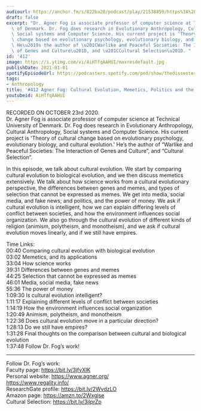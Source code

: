 ```yaml
---
audiourl: https://anchor.fm/s/822ba20/podcast/play/21538859/https%3A%2F%2Fd3ctxlq1ktw2nl.cloudfront.net%2Fstaging%2F2020-9-23%2Fd05960a2-1086-d332-7285-30e85f8ddbda.m4a
draft: false
excerpt: "Dr. Agner Fog is associate professor of computer science at Technical University\
  \ of Denmark. Dr. Fog does research in Evolutionary Anthropology, Cultural Anthropology,\
  \ Social systems and Computer Science. His current project is 'Theory of cultural\
  \ change based on evolutionary psychology, evolutionary biology, and cultural evolution.'\
  \ He\u2019s the author of \u201CWarlike and Peaceful Societies: The Interaction\
  \ of Genes and Culture\u201D, and \u201CCultural Selection\u201D. "
id: '412'
image: https://i.ytimg.com/vi/AiHTfqAAHUI/maxresdefault.jpg
publishDate: 2021-01-01
spotifyEpisodeUrl: https://podcasters.spotify.com/pod/show/thedissenter/episodes/412-Agner-Fog-Cultural-Evolution--Memetics--Politics-and-the-Media-elfqjb
tags:
- Anthropology
title: '#412 Agner Fog: Cultural Evolution, Memetics, Politics and the Media'
youtubeid: AiHTfqAAHUI
---
```

<div class="timelinks">

RECORDED ON OCTOBER 23rd 2020.  
Dr. Agner Fog is associate professor of computer science at Technical University of Denmark. Dr. Fog does research in Evolutionary Anthropology, Cultural Anthropology, Social systems and Computer Science. His current project is 'Theory of cultural change based on evolutionary psychology, evolutionary biology, and cultural evolution.' He’s the author of “Warlike and Peaceful Societies: The Interaction of Genes and Culture”, and “Cultural Selection”. 

In this episode, we talk about cultural evolution. We start by comparing cultural evolution to biological evolution, and we then discuss memetics extensively. We talk about how science works from a cultural evolutionary perspective, the differences between genes and memes, and types of selection that cannot be expressed as memes. We get into media, social media, and fake news; and politics, and the power of money. We ask if cultural evolution is intelligent, how we can explain differing levels of conflict between societies, and how the environment influences social organization. We also go through the cultural evolution of different kinds of religion (animism, polytheism, and monotheism), and we ask if cultural evolution moves linearly, and if we still have empires.

Time Links:  
<time>00:40</time> Comparing cultural evolution with biological evolution  
<time>03:02</time> Memetics, and its applications  
<time>33:04</time> How science works  
<time>39:31</time> Differences between genes and memes  
<time>44:25</time> Selection that cannot be expressed as memes  
<time>46:01</time> Media, social media, fake news  
<time>55:36</time> The power of money  
<time>1:09:30</time> Is cultural evolution intelligent?  
<time>1:11:17</time> Explaining different levels of conflict between societies  
<time>1:14:19</time> How the environment influences social organization  
<time>1:20:49</time> Animism, polytheism, and monotheism  
<time>1:22:36</time> Does cultural evolution move in a particular direction?  
<time>1:28:13</time> Do we still have empires?  
<time>1:31:28</time> Final thoughts on the comparison between cultural and biological evolution  
<time>1:37:48</time> Follow Dr. Fog’s work!

---

Follow Dr. Fog’s work:  
Faculty page: https://bit.ly/3jfvXlK  
Personal website: https://www.agner.org/  
https://www.regality.info/  
ResearchGate profile: https://bit.ly/2WvdzLO  
Amazon page: https://amzn.to/2Wxgjse  
Cultural Selection: https://bit.ly/3jlprZp
</div>

